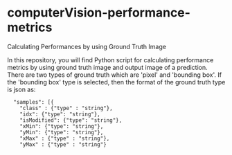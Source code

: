 # computerVision-performance-metrics
Calculating Performances by using Ground Truth Image

In this repository, you will find Python script for calculating performance metrics by using ground truth image and output image of a prediction. There are two types of ground truth which are 'pixel' and 'bounding box'. If the 'bounding box' type is selected, then the format of the ground truth type is json as:

      "samples": [{
        "class" : {"type" : "string"},
        "idx": {"type": "string"},
        "isModified": {"type": "string"},
        "xMin": {"type": "string"},
        "yMin": {"type": "string"},
        "xMax" : {"type" : "string"},
        "yMax" : {"type" : "string"}
